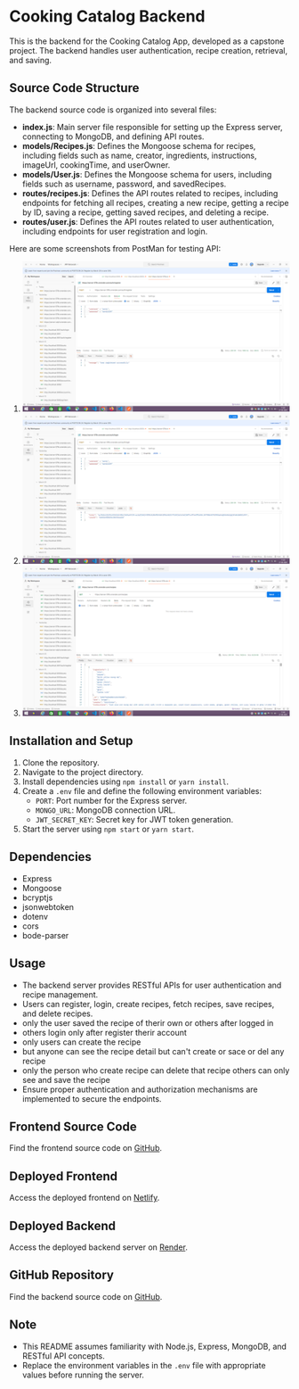 # Cooking Catalog Backend

This is the backend for the Cooking Catalog App, developed as a capstone project. The backend handles user authentication, recipe creation, retrieval, and saving.

## Source Code Structure

The backend source code is organized into several files:

- **index.js**: Main server file responsible for setting up the Express server, connecting to MongoDB, and defining API routes.
- **models/Recipes.js**: Defines the Mongoose schema for recipes, including fields such as name, creator, ingredients, instructions, imageUrl, cookingTime, and userOwner.
- **models/User.js**: Defines the Mongoose schema for users, including fields such as username, password, and savedRecipes.
- **routes/recipes.js**: Defines the API routes related to recipes, including endpoints for fetching all recipes, creating a new recipe, getting a recipe by ID, saving a recipe, getting saved recipes, and deleting a recipe.
- **routes/user.js**: Defines the API routes related to user authentication, including endpoints for user registration and login.

Here are some screenshots from PostMan for testing API:

1. ![register](https://github.com/ArivazhaganPandiyan/server/blob/main/src/images/register.png)
2. ![Login](https://github.com/ArivazhaganPandiyan/server/blob/main/src/images/login.png)
3. ![Get Recipes](https://github.com/ArivazhaganPandiyan/server/blob/main/src/images/getRecipe.png)

## Installation and Setup

1. Clone the repository.
2. Navigate to the project directory.
3. Install dependencies using `npm install` or `yarn install`.
4. Create a `.env` file and define the following environment variables:
   - `PORT`: Port number for the Express server.
   - `MONGO_URL`: MongoDB connection URL.
   - `JWT_SECRET_KEY`: Secret key for JWT token generation.
5. Start the server using `npm start` or `yarn start`.

## Dependencies

- Express
- Mongoose
- bcryptjs
- jsonwebtoken
- dotenv
- cors
- bode-parser

## Usage

- The backend server provides RESTful APIs for user authentication and recipe management.
- Users can register, login, create recipes, fetch recipes, save recipes, and delete recipes.
- only the user saved the recipe of therir own or others after logged in
- others login only after register therir account
- only users can create the recipe
- but anyone can see the recipe detail but can't create or sace or del any recipe 
- only the person who create recipe can delete that recipe others can only see and save the recipe
- Ensure proper authentication and authorization mechanisms are implemented to secure the endpoints.

## Frontend Source Code

Find the frontend source code on [GitHub](https://github.com/ArivazhaganPandiyan/client).

## Deployed Frontend

Access the deployed frontend on [Netlify](https://cooking-catalog.netlify.app/).

## Deployed Backend

Access the deployed backend server on [Render](https://server-578r.onrender.com).

## GitHub Repository

Find the backend source code on [GitHub](https://github.com/ArivazhaganPandiyan/server).

## Note

- This README assumes familiarity with Node.js, Express, MongoDB, and RESTful API concepts.
- Replace the environment variables in the `.env` file with appropriate values before running the server.

